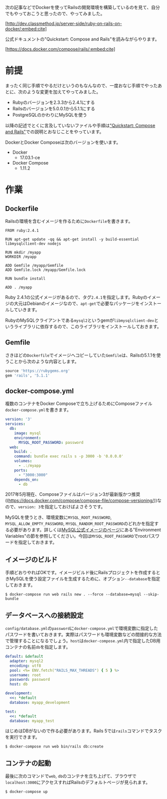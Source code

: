 <!-- "Quickstart: Compose and Rails"を読みながらDocker ComposeでRails+MySQLの環境を作る -->

次の記事などでDockerを使ってRailsの開発環境を構築しているのを見て、自分でもやっておこうと思ったので、やってみました。

[http://dev.classmethod.jp/server-side/ruby-on-rails-on-docker/:embed:cite]

公式ドキュメントの"Quickstart: Compose and Rails"を読みながらやります。

[https://docs.docker.com/compose/rails/:embed:cite]

# 前提

まったく同じ手順でやるだけというのもなんなので、一度おなじ手順でやったあとに、次のような変更を加えてやってみました。

- Rubyのバージョンを2.3.3から2.4.1にする
- Railsのバージョンを5.0.0.1から5.1.1にする
- PostgreSQLのかわりにMySQLを使う

以降の記述でとくに言及していないファイルや手順は["Quickstart: Compose and Rails"](https://docs.docker.com/compose/rails/)での説明とおなじことをやっています。

DockerとDocker Composeは次のバージョンを使います。

- Docker
  - 17.03.1-ce
- Docker Compose
  - 1.11.2

# 作業

## Dockerfile

Railsの環境を含むイメージを作るために`Dockerfile`を書きます。

```
FROM ruby:2.4.1

RUN apt-get update -qq && apt-get install -y build-essential libmysqlclient-dev nodejs

RUN mkdir /myapp
WORKDIR /myapp

ADD Gemfile /myapp/Gemfile
ADD Gemfile.lock /myapp/Gemfile.lock

RUN bundle install

ADD . /myapp
```

Ruby 2.4.1の公式イメージがあるので、タグ`2.4.1`を指定します。Rubyのイメージの大元はDebianのイメージなので、`apt-get`で必要なパッケージをインストールしていきます。

RubyのMySQLクライアントである`mysql2`というgemが`libmysqlclient-dev`というライブラリに依存するので、このライブラリをインストールしておきます。

## Gemfile

さきほどの`Dockerfile`でイメージへコピーしていた`Gemfile`は、Railsの5.1.1を使うことから次のような内容とします。

```ruby
source 'https://rubygems.org'
gem 'rails', '5.1.1'
```

## docker-compose.yml

複数のコンテナをDocker Composeで立ち上げるためにComposeファイル`docker-compose.yml`を書きます。

```yaml
version: '3'
services:
  db:
    image: mysql
    environment:
      MYSQL_ROOT_PASSWORD: password
  web:
    build: .
    command: bundle exec rails s -p 3000 -b '0.0.0.0'
    volumes:
      - .:/myapp
    ports:
      - "3000:3000"
    depends_on:
      - db
```

2017年5月現在、Composeファイルはバージョン3が最新版かつ推奨((https://docs.docker.com/compose/compose-file/compose-versioning/))なので、`version: 3`を指定しておけばよさそうです。

MySQLを使うとき、環境変数に`MYSQL_ROOT_PASSWORD`, `MYSQL_ALLOW_EMPTY_PASSWORD`, `MYSQL_RANDOM_ROOT_PASSWORD`のどれかを指定する必要があります。詳しくは[MySQL公式イメージのページ](https://hub.docker.com/_/mysql/)にある"Environment Variables"の節を参照してください。今回は`MYSQL_ROOT_PASSWORD`でrootパスワードを指定しておきます。

## イメージのビルド

手順どおりやればOKです。イメージビルド後にRailsプロジェクトを作成するときMySQLを使う設定ファイルを生成するために、オプション`--database`を指定しておきます。

```
$ docker-compose run web rails new . --force --database=mysql --skip-bundle
```

## データベースへの接続設定

`config/database.yml`の`password`に`docker-compose.yml`で環境変数に指定したパスワードを書いておきます。実際はパスワードも環境変数などの間接的な方法で管理することになるでしょう。`host`は`docker-compose.yml`内で指定したDB用コンテナの名前`db`を指定します。

```yaml
default: &default
  adapter: mysql2
  encoding: utf8
  pool: <%= ENV.fetch("RAILS_MAX_THREADS") { 5 } %>
  username: root
  password: password
  host: db

development:
  <<: *default
  database: myapp_development

test:
  <<: *default
  database: myapp_test
```

はじめはDBがないので作る必要があります。Rails 5では`rails`コマンドでタスクを実行できます。

```
$ docker-compose run web bin/rails db:create
```

## コンテナの起動

最後に次のコマンドで`web`, `db`のコンテナを立ち上げて、ブラウザで`localhost:3000`にアクセスすればRailsのデフォルトページが見られます。

```
$ docker-compose up
```
